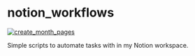 # notion_workflows

[![create_month_pages](https://github.com/GustavoCaso/notion_workflows/actions/workflows/create_month_pages.yml/badge.svg)](https://github.com/GustavoCaso/notion_workflows/actions/workflows/create_month_pages.yml)

Simple scripts to automate tasks with in my Notion workspace.
